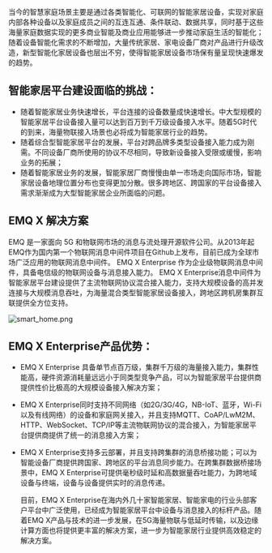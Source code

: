 

 当今的智慧家庭场景主要是通过各类智能化、可联网的智能家居设备，实现对家庭内部各种设备以及家庭成员之间的互连互通、条件联动、数据共享，同时基于这些海量家庭数据实现的更多商业智能及商业应用能够进一步推动家庭生活的智能化；随着设备智能化需求的不断增加，大量传统家居、家电设备厂商对产品进行升级改造，新型智能化家居设备也层出不穷，使得智能家居设备市场保有量呈现快速爆发的趋势。

## 智能家居平台建设面临的挑战：

- 随着智能家居业务快速增长，平台连接的设备数量成快速增长。中大型规模的智能家居平台设备接入量可以达到百万到千万级设备接入水平。随着5G时代的到来，海量物联接入场景也必将成为智能家居行业的趋势。
- 随着综合型智能家居平台的发展，平台对跨品牌多类型设备接入能力成为刚需。不同设备厂商所使用的协议不尽相同，导致新设备接入受限或缓慢，影响业务的拓展；
- 随着智能家居业务的发展，智能家居厂商慢慢由单一市场走向国际市场，智能家居设备地理位置分布也变得更加分散。很多跨地区、跨国家的平台设备接入需求渐渐成为大型智能家居企业所面临的问题。



## EMQ X 解决方案

   EMQ 是一家面向 5G 和物联网市场的消息与流处理开源软件公司。从2013年起EMQ作为国内第一个物联网消息中间件项目在Github上发布，目前已成为全球市场广泛应用的物联网消息中间件。 EMQ X Enterprise 作为企业级物联网消息中间件，具备电信级的物联网设备与消息接入能力。
   EMQ X Enterprise消息中间件为智能家居平台建设提供了主流物联网协议混合接入能力，支持大规模设备的高并发连接与大规模消息吞吐，为海量混合类型智能家居设备接入，跨地区跨机房集群互联提供全方位支持。

![smart_home.png](https://static.emqx.net/images/52aafd931f17e9167ee835230d79f38e.png)

## EMQ X Enterprise产品优势：

- EMQ X Enterprise 具备单节点百万级，集群千万级的海量接入能力，集群性能高，硬件资源消耗量远远小于同类型竞争产品，可以为智能家居平台提供商提供性价比极高的大规模设备接入解决方案；
- EMQ X Enterprise同时支持不同网络（如2G/3G/4G，NB-IoT、蓝牙，Wi-Fi以及有线网络）的设备和家庭网关接入，并且支持MQTT、CoAP/LwM2M、HTTP、WebSocket、TCP/IP等主流物联网协议的混合接入，为智能家居平台提供商提供了统一的消息接入方案；

- EMQ X Enterprise支持多云部署，并且支持跨集群的消息桥接功能；可以为智能设备厂商提供跨国家、跨地区的平台消息同步能力。在跨集群数据桥接场景中，EMQ X Enterprise可提供毫秒级时延和高数据量吞吐能力，为跨地域设备与终端，设备与设备提供实时的消息传递。

   目前，EMQ X Enterprise在海内外几十家智能家居、智能家电的行业头部客户平台中广泛使用，已经成为智能家居平台中设备与消息接入的标杆产品。随着EMQ X产品与技术的进一步发展，在5G海量物联与低延时传输，以及边缘计算方面也将提供更丰富的解决方案，进一步为智能家居行业提供高效稳定的解决方案。

